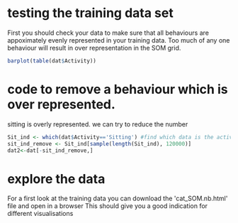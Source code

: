 
# testing the training data set

First you should check your data to make sure that all behaviours are appoximately evenly represented in your training data. Too much of any one behaviour will result in over representation in the SOM grid. 

```R
barplot(table(dat$Activity))
```

# code to remove a behaviour which is over represented. 

sitting is overly represented. 
we can try to reduce the number 

```R
Sit_ind <- which(dat$Activity=='Sitting') #find which data is the activity
sit_ind_remove <- Sit_ind[sample(length(Sit_ind), 120000)]
dat2<-dat[-sit_ind_remove,]
```

# explore the data
For a first look at the training data you can download the 'cat_SOM.nb.html' file and open in a browser
This should give you a good indication for different visualisations


